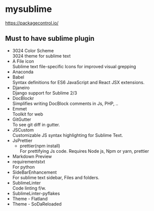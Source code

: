 # mysublime
https://packagecontrol.io/
## Must to have sublime plugin
- 3024 Color Scheme  
3024 theme for sublime text
- A File icon  
Sublime text file-specific Icons for improved visual grepping
- Anaconda  
- Babel  
Syntax definitions for ES6 JavaScript and React JSX extensions.
- Djaneiro  
Django support for Sublime 2/3
- DocBlockr  
Simplifies writing DocBlock comments in Js, PHP, ..
- Emmet  
Toolkit for web
- GitGutter  
To see git diff in gutter.
- JSCustom  
Customizable JS syntax highlighting for Sublime Text.
- JsPrettier  
  - prettier(npm install)  
 For prettifying Js code. Requires Node js, Npm or yarn, prettier
 - Markdown Preview  
 - requirementstxt  
 For python
 - SideBarEnhancement  
 For sublime text sidebar, Files and folders.
 - SublimeLinter  
 Code linting f/w.
  - SublimeLinter-pyflakes  
 - Theme - Flatland  
 - Theme - SoDaReloaded  
